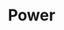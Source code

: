 ---
pid: PT199
title: Power
location_transcription: Penn Treaty Park
zipcode: '19149'
outside_phl: 
neighborhood: Frankford
age: '24'
age_range: 20-29
instagram: 
image_file_name: PT_199.jpg
proposal_transcription: |-
  People
  Nation
  Hard work
  Right
  Racist
  Drugs
  Family
topic: Family,Philadelphia,Politics,Unknown,Violence,Race Ethnicity
topic_summary: 0, 0, 0, 0, 0, 0
type: Sculpture Statue
keywords_other: 
credit: Tarsis M Dos Reis
image_labels: A hand holding the city
twitter: 
facebook: 
permalink: "/monuments/pt199/"
layout: item-page
---